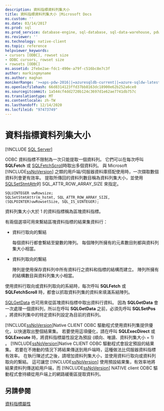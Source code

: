 ```yaml
---
description: 資料指標資料列集大小
title: 資料指標資料列集大小 |Microsoft Docs
ms.custom: ''
ms.date: 03/14/2017
ms.prod: sql
ms.prod_service: database-engine, sql-database, sql-data-warehouse, pdw
ms.reviewer: ''
ms.technology: native-client
ms.topic: reference
helpviewer_keywords:
- cursors [ODBC], rowset size
- ODBC cursors, rowset size
- rowsets [ODBC]
ms.assetid: 2febe2ae-fdc1-490e-a79f-c516bc8e7c3f
author: markingmyname
ms.author: maghan
monikerRange: '>=aps-pdw-2016||=azuresqldb-current||=azure-sqldw-latest||>=sql-server-2016||>=sql-server-linux-2017||=azuresqldb-mi-current'
ms.openlocfilehash: 66d8314123ffd37bb8163dc18900e62b252a6ce0
ms.sourcegitcommit: 1a544cf4dd2720b124c3697d1e62ae7741db757c
ms.translationtype: MT
ms.contentlocale: zh-TW
ms.lasthandoff: 12/14/2020
ms.locfileid: "97473749"
---
```

# <a name="cursor-rowset-size"></a>資料指標資料列集大小
[!INCLUDE [SQL Server](../../../includes/applies-to-version/sql-asdb-asdbmi-asa-pdw.md)]

  ODBC 資料指標不限制為一次只能提取一個資料列。 它們可以在每次呼叫 **SQLFetch** 或 [SQLFetchScroll](../../../relational-databases/native-client-odbc-api/sqlfetchscroll.md)時取出多個資料列。 與 Microsoft [!INCLUDE[ssNoVersion](../../../includes/ssnoversion-md.md)] 之類的用戶端/伺服器資料庫搭配使用時，一次擷取數個資料列會更有效率。 提取所傳回的資料列數目稱為資料列集大小，並使用 [SQLSetStmtAttr](../../../relational-databases/native-client-odbc-api/sqlsetstmtattr.md)的 SQL_ATTR_ROW_ARRAY_SIZE 來指定。  
  
```  
SQLUINTEGER uwRowsize;  
SQLSetStmtAttr(m_hstmt, SQL_ATTR_ROW_ARRAY_SIZE, (SQLPOINTER)uwRowsetSize, SQL_IS_UINTEGER);  
```  
  
 資料列集大小大於 1 的資料指標稱為區塊資料指標。  
  
 有兩個選項可用來繫結區塊資料指標的結果集資料行：  
  
-   資料行取向的繫結  
  
     每個資料行都會繫結至變數的陣列。 每個陣列所擁有的元素數目則都與資料列集大小相當。  
  
-   資料列取向的繫結  
  
     陣列是使用保存資料列中所有資料行之資料和指標的結構而建立。 陣列所擁有的結構數目與資料列集大小相當。  
  
 使用資料行取向或資料列取向的系結時，每次呼叫 **SQLFetch** 或 **SQLFetchScroll** 時，都會以抓取資料列集的資料來填滿系結陣列。  
  
 [SQLGetData](../../../relational-databases/native-client-odbc-api/sqlgetdata.md) 也可用來從區塊資料指標中取出資料行資料。 因為 **SQLGetData** 會一次處理一個資料列，所以在呼叫 **SQLGetData** 之前，必須先呼叫 **SQLSetPos** ，將資料列集中的特定資料列設定為目前的資料列。  
  
 [!INCLUDE[ssNoVersion](../../../includes/ssnoversion-md.md)]Native CLIENT ODBC 驅動程式使用資料列集提供優化，以快速取出整個結果集。 若要使用這項優化，請在呼叫 **SQLExecDirect** 或 **SQLExecute** 時，將資料指標屬性設定為預設 (順向、唯讀、資料列集大小 = 1) 。 [!INCLUDE[ssNoVersion](../../../includes/ssnoversion-md.md)]Native CLIENT ODBC 驅動程式會設定預設的結果集。 若要在不捲動的情況下將結果傳送到用戶端時，這種做法比伺服器資料指標有效率。 在執行陳述式之後，請增加資料列集大小，並使用資料行取向或資料列取向的繫結。 這可讓您 [!INCLUDE[ssNoVersion](../../../includes/ssnoversion-md.md)] 使用預設結果集，有效率地將結果資料列傳送給用戶端，而 [!INCLUDE[ssNoVersion](../../../includes/ssnoversion-md.md)] NATIVE client ODBC 驅動程式會持續從用戶端上的網路緩衝區提取資料列。  
  
## <a name="see-also"></a>另請參閱  
 [資料指標屬性](../../../relational-databases/native-client-odbc-cursors/properties/cursor-properties.md)  
  
  

